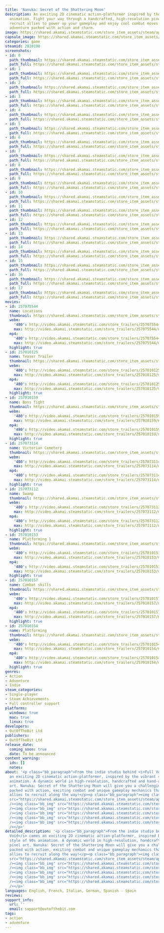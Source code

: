 ```yaml
---
title: 'Nanuka: Secret of the Shattering Moon'
description: An exciting 2D cinematic action-platformer inspired by the style of 90s
  animation. Fight your way through a handcrafted, high-resolution pixel art world,
  recruit allies to power up your gameplay and enjoy cool combat moves in a thrilling
  adventure packed with action and charm.
image: https://shared.akamai.steamstatic.com/store_item_assets/steam/apps/2810190/header.jpg?t=1732610406
capsule_image: https://shared.akamai.steamstatic.com/store_item_assets/steam/apps/2810190/capsule_231x87.jpg?t=1732610406
categories: game
steamid: 2810190
screenshots:
- id: 0
  path_thumbnail: https://shared.akamai.steamstatic.com/store_item_assets/steam/apps/2810190/ss_c00d7ac6d4104586f7aa85601c53959cbe38e442.600x338.jpg?t=1732610406
  path_full: https://shared.akamai.steamstatic.com/store_item_assets/steam/apps/2810190/ss_c00d7ac6d4104586f7aa85601c53959cbe38e442.1920x1080.jpg?t=1732610406
- id: 1
  path_thumbnail: https://shared.akamai.steamstatic.com/store_item_assets/steam/apps/2810190/ss_c82974ed7b4b8e5368f2fc48f964a2eb37c93238.600x338.jpg?t=1732610406
  path_full: https://shared.akamai.steamstatic.com/store_item_assets/steam/apps/2810190/ss_c82974ed7b4b8e5368f2fc48f964a2eb37c93238.1920x1080.jpg?t=1732610406
- id: 2
  path_thumbnail: https://shared.akamai.steamstatic.com/store_item_assets/steam/apps/2810190/ss_59e4c4732cf8c0eeb6013915afb267dd4ffa7aee.600x338.jpg?t=1732610406
  path_full: https://shared.akamai.steamstatic.com/store_item_assets/steam/apps/2810190/ss_59e4c4732cf8c0eeb6013915afb267dd4ffa7aee.1920x1080.jpg?t=1732610406
- id: 3
  path_thumbnail: https://shared.akamai.steamstatic.com/store_item_assets/steam/apps/2810190/ss_dec7765f4043fc8950ea8f90be110cb890593747.600x338.jpg?t=1732610406
  path_full: https://shared.akamai.steamstatic.com/store_item_assets/steam/apps/2810190/ss_dec7765f4043fc8950ea8f90be110cb890593747.1920x1080.jpg?t=1732610406
- id: 4
  path_thumbnail: https://shared.akamai.steamstatic.com/store_item_assets/steam/apps/2810190/ss_d0cb31e2542f2df68cd6a6a9d3a8bfdffe977946.600x338.jpg?t=1732610406
  path_full: https://shared.akamai.steamstatic.com/store_item_assets/steam/apps/2810190/ss_d0cb31e2542f2df68cd6a6a9d3a8bfdffe977946.1920x1080.jpg?t=1732610406
- id: 5
  path_thumbnail: https://shared.akamai.steamstatic.com/store_item_assets/steam/apps/2810190/ss_0c8aeeea06ee765b125871854dd7600474498155.600x338.jpg?t=1732610406
  path_full: https://shared.akamai.steamstatic.com/store_item_assets/steam/apps/2810190/ss_0c8aeeea06ee765b125871854dd7600474498155.1920x1080.jpg?t=1732610406
- id: 6
  path_thumbnail: https://shared.akamai.steamstatic.com/store_item_assets/steam/apps/2810190/ss_1942f50e987bad9ec1eedf508b84e40c4df17181.600x338.jpg?t=1732610406
  path_full: https://shared.akamai.steamstatic.com/store_item_assets/steam/apps/2810190/ss_1942f50e987bad9ec1eedf508b84e40c4df17181.1920x1080.jpg?t=1732610406
- id: 7
  path_thumbnail: https://shared.akamai.steamstatic.com/store_item_assets/steam/apps/2810190/ss_fd702fa04f520121827af8e20ab4946ee99ac0af.600x338.jpg?t=1732610406
  path_full: https://shared.akamai.steamstatic.com/store_item_assets/steam/apps/2810190/ss_fd702fa04f520121827af8e20ab4946ee99ac0af.1920x1080.jpg?t=1732610406
- id: 8
  path_thumbnail: https://shared.akamai.steamstatic.com/store_item_assets/steam/apps/2810190/ss_0c99e318b0ff0a2debfffe849bc68ab313dda0b7.600x338.jpg?t=1732610406
  path_full: https://shared.akamai.steamstatic.com/store_item_assets/steam/apps/2810190/ss_0c99e318b0ff0a2debfffe849bc68ab313dda0b7.1920x1080.jpg?t=1732610406
- id: 9
  path_thumbnail: https://shared.akamai.steamstatic.com/store_item_assets/steam/apps/2810190/ss_6eee0aa555c64ba47e7eb7a03ed269bcb94febaa.600x338.jpg?t=1732610406
  path_full: https://shared.akamai.steamstatic.com/store_item_assets/steam/apps/2810190/ss_6eee0aa555c64ba47e7eb7a03ed269bcb94febaa.1920x1080.jpg?t=1732610406
- id: 10
  path_thumbnail: https://shared.akamai.steamstatic.com/store_item_assets/steam/apps/2810190/ss_f7340cd6aa246657e432bdeefa0447c37e0073ea.600x338.jpg?t=1732610406
  path_full: https://shared.akamai.steamstatic.com/store_item_assets/steam/apps/2810190/ss_f7340cd6aa246657e432bdeefa0447c37e0073ea.1920x1080.jpg?t=1732610406
- id: 11
  path_thumbnail: https://shared.akamai.steamstatic.com/store_item_assets/steam/apps/2810190/ss_30a68aa06c350b3bef84ea7132aac699d42e0e96.600x338.jpg?t=1732610406
  path_full: https://shared.akamai.steamstatic.com/store_item_assets/steam/apps/2810190/ss_30a68aa06c350b3bef84ea7132aac699d42e0e96.1920x1080.jpg?t=1732610406
- id: 12
  path_thumbnail: https://shared.akamai.steamstatic.com/store_item_assets/steam/apps/2810190/ss_10be153aa127b792d5ff45bcc80c0a299bb7d697.600x338.jpg?t=1732610406
  path_full: https://shared.akamai.steamstatic.com/store_item_assets/steam/apps/2810190/ss_10be153aa127b792d5ff45bcc80c0a299bb7d697.1920x1080.jpg?t=1732610406
- id: 13
  path_thumbnail: https://shared.akamai.steamstatic.com/store_item_assets/steam/apps/2810190/ss_150285f30d623ec0ca1399937e845a665f4ad5a3.600x338.jpg?t=1732610406
  path_full: https://shared.akamai.steamstatic.com/store_item_assets/steam/apps/2810190/ss_150285f30d623ec0ca1399937e845a665f4ad5a3.1920x1080.jpg?t=1732610406
- id: 14
  path_thumbnail: https://shared.akamai.steamstatic.com/store_item_assets/steam/apps/2810190/ss_5aaa38b972917e5d0f510aef53c242f110ddb5d6.600x338.jpg?t=1732610406
  path_full: https://shared.akamai.steamstatic.com/store_item_assets/steam/apps/2810190/ss_5aaa38b972917e5d0f510aef53c242f110ddb5d6.1920x1080.jpg?t=1732610406
- id: 15
  path_thumbnail: https://shared.akamai.steamstatic.com/store_item_assets/steam/apps/2810190/ss_19b21df7bbd06a05a00fb2cc1b787d11f46dd228.600x338.jpg?t=1732610406
  path_full: https://shared.akamai.steamstatic.com/store_item_assets/steam/apps/2810190/ss_19b21df7bbd06a05a00fb2cc1b787d11f46dd228.1920x1080.jpg?t=1732610406
- id: 16
  path_thumbnail: https://shared.akamai.steamstatic.com/store_item_assets/steam/apps/2810190/ss_9299d7482b2b3ba6a0fc4c67083674aa0eea7990.600x338.jpg?t=1732610406
  path_full: https://shared.akamai.steamstatic.com/store_item_assets/steam/apps/2810190/ss_9299d7482b2b3ba6a0fc4c67083674aa0eea7990.1920x1080.jpg?t=1732610406
- id: 17
  path_thumbnail: https://shared.akamai.steamstatic.com/store_item_assets/steam/apps/2810190/ss_9b1d82c19383f502e0caa0559caf387799d9d5f1.600x338.jpg?t=1732610406
  path_full: https://shared.akamai.steamstatic.com/store_item_assets/steam/apps/2810190/ss_9b1d82c19383f502e0caa0559caf387799d9d5f1.1920x1080.jpg?t=1732610406
movies:
- id: 257075544
  name: Locations
  thumbnail: https://shared.akamai.steamstatic.com/store_item_assets/steam/apps/257075544/5b34fe243eeb6262b0a10c84c30a5f52347212bf/movie_600x337.jpg?t=1732202281
  webm:
    '480': http://video.akamai.steamstatic.com/store_trailers/257075544/movie480_vp9.webm?t=1732202281
    max: http://video.akamai.steamstatic.com/store_trailers/257075544/movie_max_vp9.webm?t=1732202281
  mp4:
    '480': http://video.akamai.steamstatic.com/store_trailers/257075544/movie480.mp4?t=1732202281
    max: http://video.akamai.steamstatic.com/store_trailers/257075544/movie_max.mp4?t=1732202281
  highlight: true
- id: 257010125
  name: Teaser Trailer
  thumbnail: https://shared.akamai.steamstatic.com/store_item_assets/steam/apps/257010125/movie.293x165.jpg?t=1712838113
  webm:
    '480': http://video.akamai.steamstatic.com/store_trailers/257010125/movie480_vp9.webm?t=1712838113
    max: http://video.akamai.steamstatic.com/store_trailers/257010125/movie_max_vp9.webm?t=1712838113
  mp4:
    '480': http://video.akamai.steamstatic.com/store_trailers/257010125/movie480.mp4?t=1712838113
    max: http://video.akamai.steamstatic.com/store_trailers/257010125/movie_max.mp4?t=1712838113
  highlight: true
- id: 257010159
  name: Boss fight
  thumbnail: https://shared.akamai.steamstatic.com/store_item_assets/steam/apps/257010159/movie.293x165.jpg?t=1712838131
  webm:
    '480': http://video.akamai.steamstatic.com/store_trailers/257010159/movie480_vp9.webm?t=1712838131
    max: http://video.akamai.steamstatic.com/store_trailers/257010159/movie_max_vp9.webm?t=1712838131
  mp4:
    '480': http://video.akamai.steamstatic.com/store_trailers/257010159/movie480.mp4?t=1712838131
    max: http://video.akamai.steamstatic.com/store_trailers/257010159/movie_max.mp4?t=1712838131
  highlight: true
- id: 257073114
  name: Victorian Cemetery
  thumbnail: https://shared.akamai.steamstatic.com/store_item_assets/steam/apps/257073114/6353f6cbf3dc317cc3fbb3467cc5427146ad7c73/movie_600x337.jpg?t=1731513399
  webm:
    '480': http://video.akamai.steamstatic.com/store_trailers/257073114/movie480_vp9.webm?t=1731513399
    max: http://video.akamai.steamstatic.com/store_trailers/257073114/movie_max_vp9.webm?t=1731513399
  mp4:
    '480': http://video.akamai.steamstatic.com/store_trailers/257073114/movie480.mp4?t=1731513399
    max: http://video.akamai.steamstatic.com/store_trailers/257073114/movie_max.mp4?t=1731513399
  highlight: true
- id: 257073112
  name: Swamp
  thumbnail: https://shared.akamai.steamstatic.com/store_item_assets/steam/apps/257073112/263c8e20460debe60bb9e13a9b66b058c997b86b/movie_600x337.jpg?t=1731513393
  webm:
    '480': http://video.akamai.steamstatic.com/store_trailers/257073112/movie480_vp9.webm?t=1731513393
    max: http://video.akamai.steamstatic.com/store_trailers/257073112/movie_max_vp9.webm?t=1731513393
  mp4:
    '480': http://video.akamai.steamstatic.com/store_trailers/257073112/movie480.mp4?t=1731513393
    max: http://video.akamai.steamstatic.com/store_trailers/257073112/movie_max.mp4?t=1731513393
  highlight: true
- id: 257010153
  name: Platforming 1
  thumbnail: https://shared.akamai.steamstatic.com/store_item_assets/steam/apps/257010153/movie.293x165.jpg?t=1712838119
  webm:
    '480': http://video.akamai.steamstatic.com/store_trailers/257010153/movie480_vp9.webm?t=1712838119
    max: http://video.akamai.steamstatic.com/store_trailers/257010153/movie_max_vp9.webm?t=1712838119
  mp4:
    '480': http://video.akamai.steamstatic.com/store_trailers/257010153/movie480.mp4?t=1712838119
    max: http://video.akamai.steamstatic.com/store_trailers/257010153/movie_max.mp4?t=1712838119
  highlight: true
- id: 257010157
  name: Combat skills
  thumbnail: https://shared.akamai.steamstatic.com/store_item_assets/steam/apps/257010157/dec7765f4043fc8950ea8f90be110cb890593747/movie_600x337.jpg?t=1731513404
  webm:
    '480': http://video.akamai.steamstatic.com/store_trailers/257010157/movie480_vp9.webm?t=1731513404
    max: http://video.akamai.steamstatic.com/store_trailers/257010157/movie_max_vp9.webm?t=1731513404
  mp4:
    '480': http://video.akamai.steamstatic.com/store_trailers/257010157/movie480.mp4?t=1731513404
    max: http://video.akamai.steamstatic.com/store_trailers/257010157/movie_max.mp4?t=1731513404
  highlight: true
- id: 257010154
  name: Platforming
  thumbnail: https://shared.akamai.steamstatic.com/store_item_assets/steam/apps/257010154/movie.293x165.jpg?t=1712838136
  webm:
    '480': http://video.akamai.steamstatic.com/store_trailers/257010154/movie480_vp9.webm?t=1712838136
    max: http://video.akamai.steamstatic.com/store_trailers/257010154/movie_max_vp9.webm?t=1712838136
  mp4:
    '480': http://video.akamai.steamstatic.com/store_trailers/257010154/movie480.mp4?t=1712838136
    max: http://video.akamai.steamstatic.com/store_trailers/257010154/movie_max.mp4?t=1712838136
  highlight: true
genres:
- Action
- Adventure
- Indie
steam_categories:
- Single-player
- Steam Achievements
- Full controller support
platforms:
  windows: true
  mac: true
  linux: true
developers:
- OutOfTheBit Ltd
publishers:
- OutOfTheBit Ltd
release_date:
  coming_soon: true
  date: To be announced
content_warning:
  ids: []
  notes:
about: '<p class="bb_paragraph">From the indie studio behind <i>Full Void</i> comes
  an exciting 2D cinematic action-platformer, inspired by the vibrant style of 90s
  animation. A dynamic world in high-resolution, handcrafted and hand-animated pixel
  art. Nanuka: Secret of the Shattering Moon will give you a challenging adventure
  packed with action, exciting combat and unique gameplay mechanics that include quirky
  allies to recruit along the way!</p><p class="bb_paragraph"><img class="bb_img"
  src="https://shared.akamai.steamstatic.com/store_item_assets/steam/apps/2810190/extras/Description_Banner001.png?t=1732610406"
  /><img class="bb_img" src="https://shared.akamai.steamstatic.com/store_item_assets/steam/apps/2810190/extras/Nanuka_Steam-Page_Description_01.gif?t=1732610406"
  /><img class="bb_img" src="https://shared.akamai.steamstatic.com/store_item_assets/steam/apps/2810190/extras/Nanuka_Steam-Page_Description_02.gif?t=1732610406"
  /><img class="bb_img" src="https://shared.akamai.steamstatic.com/store_item_assets/steam/apps/2810190/extras/Nanuka_Steam-Page_Description_03.gif?t=1732610406"
  /><img class="bb_img" src="https://shared.akamai.steamstatic.com/store_item_assets/steam/apps/2810190/extras/Nanuka_Steam-Page_Description_04.gif?t=1732610406"
  /><img class="bb_img" src="https://shared.akamai.steamstatic.com/store_item_assets/steam/apps/2810190/extras/Description_Banner05.png?t=1732610406"
  /></p>'
detailed_description: '<p class="bb_paragraph">From the indie studio behind <i>Full
  Void</i> comes an exciting 2D cinematic action-platformer, inspired by the vibrant
  style of 90s animation. A dynamic world in high-resolution, handcrafted and hand-animated
  pixel art. Nanuka: Secret of the Shattering Moon will give you a challenging adventure
  packed with action, exciting combat and unique gameplay mechanics that include quirky
  allies to recruit along the way!</p><p class="bb_paragraph"><img class="bb_img"
  src="https://shared.akamai.steamstatic.com/store_item_assets/steam/apps/2810190/extras/Description_Banner001.png?t=1732610406"
  /><img class="bb_img" src="https://shared.akamai.steamstatic.com/store_item_assets/steam/apps/2810190/extras/Nanuka_Steam-Page_Description_01.gif?t=1732610406"
  /><img class="bb_img" src="https://shared.akamai.steamstatic.com/store_item_assets/steam/apps/2810190/extras/Nanuka_Steam-Page_Description_02.gif?t=1732610406"
  /><img class="bb_img" src="https://shared.akamai.steamstatic.com/store_item_assets/steam/apps/2810190/extras/Nanuka_Steam-Page_Description_03.gif?t=1732610406"
  /><img class="bb_img" src="https://shared.akamai.steamstatic.com/store_item_assets/steam/apps/2810190/extras/Nanuka_Steam-Page_Description_04.gif?t=1732610406"
  /><img class="bb_img" src="https://shared.akamai.steamstatic.com/store_item_assets/steam/apps/2810190/extras/Description_Banner05.png?t=1732610406"
  /></p>'
languages: English, French, Italian, German, Spanish - Spain
reviews:
support_info:
  url: ''
  email: support@outofthebit.com
tags:
- action
- adventure
---
```



